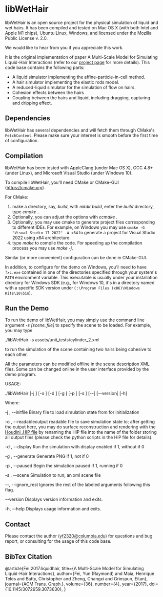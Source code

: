 libWetHair
================
libWetHair is an open source project for the physical simulation of liquid and wet hairs. It has been compiled and tested on Mac OS X (with both Intel and Apple M1 chips), Ubuntu Linux, Windows, and licensed under the Mozilla Public License v. 2.0.

We would like to hear from you if you appreciate this work.

It is the original implementation of paper A Multi-Scale Model for Simulating Liquid-Hair Interactions (refer to our [project page](http://www.cs.columbia.edu/cg/liquidhair/) for more details). This code base contains the following parts:

 - A liquid simulator implementing the affine-particle-in-cell method.
 - A hair simulator implementing the elastic rods model.
 - A reduced-liquid simulator for the simulation of flow on hairs.
 - Cohesion effects between the hairs
 - Coupling between the hairs and liquid, including dragging, capturing and dripping effect.

Dependencies
--------------------
libWetHair has several dependencies and will fetch them through CMake's `FetchContent`. Please make sure your internet is smooth before the first time of configuration.

Compilation
-----------------
libWetHair has been tested with AppleClang (under Mac OS X), GCC 4.8+ (under Linux), and Microsoft Visual Studio (under Windows 10).

To compile libWetHair, you'll need CMake or CMake-GUI (https://cmake.org).

For CMake:
1. make a directory, say, *build*, with *mkdir build*, enter the *build* directory, type *cmake ..*
2. Optionally, you can adjust the options with *ccmake .*
3. Optionally, you may use cmake to generate project files corresponding to different IDEs. For example, on Windows you may use `cmake -G "Visual Studio 17 2022" -A x64` to generate a project for Visual Studio 2022 using x64 architecture.
4. type *make* to compile the code. For speeding up the compilation process you may use *make -j*.

Similar (or more convenient) configuration can be done in CMake-GUI.

In addition, to configure for the demo on Windows, you'll need to have `fxc.exe` contained in one of the directories specified through your system's `PATH` environment variable. This executable is usually under your installation directory for Windows SDK (e.g., for Windows 10, it's in a directory named with a specific SDK version under `C:\Program Files (x86)\Windows Kits\10\bin`).

Run the Demo
--------------------
To run the demo of libWetHair, you may simply use the command line argument *-s [scene_file]* to specify the scene to be loaded. For example, you may type

./libWetHair -s assets/unit_tests/cylinder_2.xml

to run the simulation of the scene containing two hairs being cohesive to each other. 

All the parameters can be modified offline in the scene description XML files. Some can be changed online in the user interface provided by the demo program.

USAGE: 

   ./libWetHair  [-j <string>] [-o <integer>] [-d <boolean>] [-g <integer>] [-p <boolean>] [-s <string>] [--] [--version] [-h]

Where: 

   -j <string>,  --initfile <string>
     Binary file to load simulation state from for initialization

   -o <integer>,  --readableoutput <integer>
     readable file to save simulation state to; after getting the output here, you may do surface reconstruction and rendering with the [Houdini .HIP file](http://www.cs.columbia.edu/cg/liquidhair/pseudo_dog.hipnc) by renaming the HIP file into the name of the folder storing all output files (please check the python scripts in the HIP file for details).

   -d <boolean>,  --display <boolean>
     Run the simulation with display enabled if 1, without if 0

   -g <integer>,  --generate <integer>
     Generate PNG if 1, not if 0

   -p <boolean>,  --paused <boolean>
     Begin the simulation paused if 1, running if 0

   -s <string>,  --scene <string>
     Simulation to run; an xml scene file

   --,  --ignore_rest
     Ignores the rest of the labeled arguments following this flag.

   --version
     Displays version information and exits.

   -h,  --help
     Displays usage information and exits.

Contact
-----------
Please contact the author (yf2320@columbia.edu) for questions and bug report, or consulting for the usage of this code base.

BibTex Citation
----------------------
  @article{Fei:2017:liquidhair,
    title={A Multi-Scale Model for Simulating Liquid-Hair Interactions},
    author={Fei, Yun (Raymond) and Maia, Henrique Teles and Batty, Christopher and Zheng, Changxi and Grinspun, Eitan},
    journal={ACM Trans. Graph.},
    volume={36},
    number={4},
    year={2017},
    doi={10.1145/3072959.3073630},
  }
